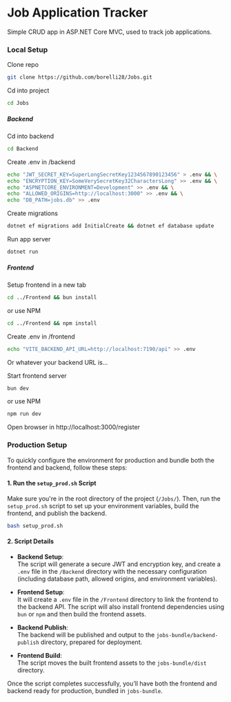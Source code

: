 # Job Application Tracker
Simple CRUD app in ASP.NET Core MVC, used to track job applications.

### Local Setup
Clone repo
```bash
git clone https://github.com/borelli28/Jobs.git
```

Cd into project
```bash
cd Jobs
```

##### Backend
Cd into backend
```bash
cd Backend
```

Create .env in /backend
```bash
echo "JWT_SECRET_KEY=SuperLongSecretKey1234567890123456" > .env && \
echo "ENCRYPTION_KEY=SomeVerySecretKey32CharactersLong" >> .env && \
echo "ASPNETCORE_ENVIRONMENT=Development" >> .env && \
echo "ALLOWED_ORIGINS=http://localhost:3000" >> .env && \
echo "DB_PATH=jobs.db" >> .env
```

Create migrations
```bash
dotnet ef migrations add InitialCreate && dotnet ef database update
```

Run app server
```bash
dotnet run
```

##### Frontend
Setup frontend in a new tab
```bash
cd ../Frontend && bun install
```
or use NPM
```bash
cd ../Frontend && npm install
```

Create .env in /frontend
```bash
echo "VITE_BACKEND_API_URL=http://localhost:7190/api" >> .env
```
Or whatever your backend URL is...

Start frontend server
```bash
bun dev
```
or use NPM
```bash
npm run dev
```

Open browser in http://localhost:3000/register

### Production Setup

To quickly configure the environment for production and bundle both the frontend and backend, follow these steps:

#### 1. Run the `setup_prod.sh` Script

Make sure you're in the root directory of the project (`/Jobs/`). Then, run the `setup_prod.sh` script to set up your environment variables, build the frontend, and publish the backend.

```bash
bash setup_prod.sh
```

#### 2. Script Details

- **Backend Setup**:  
  The script will generate a secure JWT and encryption key, and create a `.env` file in the `/Backend` directory with the necessary configuration (including database path, allowed origins, and environment variables).
  
- **Frontend Setup**:  
  It will create a `.env` file in the `/Frontend` directory to link the frontend to the backend API. The script will also install frontend dependencies using `bun` or `npm` and then build the frontend assets.

- **Backend Publish**:  
  The backend will be published and output to the `jobs-bundle/backend-publish` directory, prepared for deployment.

- **Frontend Build**:  
  The script moves the built frontend assets to the `jobs-bundle/dist` directory.

Once the script completes successfully, you’ll have both the frontend and backend ready for production, bundled in `jobs-bundle`.
